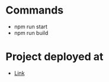 # Commands

- npm run start
- npm run build

# Project deployed at

- [Link](https://630257dc80a0122a62b7d30a--zingy-lily-1d1b72.netlify.app/)
